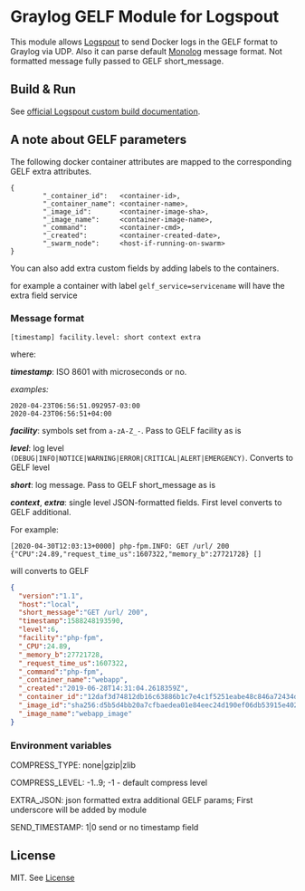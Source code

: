# Graylog GELF Module for Logspout
This module allows [Logspout](https://github.com/gliderlabs/logspout) to send Docker logs in the GELF format to Graylog via UDP.
Also it can parse default [Monolog](https://github.com/Seldaek/monolog) message format. Not formatted message fully passed to GELF short_message.

## Build & Run

See [official Logspout custom build documentation](https://github.com/gliderlabs/logspout/tree/master/custom).

## A note about GELF parameters
The following docker container attributes are mapped to the corresponding GELF extra attributes.

```
{
        "_container_id":   <container-id>,
        "_container_name": <container-name>,
        "_image_id":       <container-image-sha>,
        "_image_name":     <container-image-name>,
        "_command":        <container-cmd>,
        "_created":        <container-created-date>,
        "_swarm_node":     <host-if-running-on-swarm>
}
```

You can also add extra custom fields by adding labels to the containers.

for example 
a container with label ```gelf_service=servicename``` will have the extra field service

### Message format
```
[timestamp] facility.level: short context extra  
```
where:

**_timestamp_**: ISO 8601 with microseconds or no. 

_examples:_
```
2020-04-23T06:56:51.092957-03:00
2020-04-23T06:56:51+04:00
``` 

**_facility_**: symbols set from `a-zA-Z_-`. Pass to GELF facility as is

**_level_**: log level `(DEBUG|INFO|NOTICE|WARNING|ERROR|CRITICAL|ALERT|EMERGENCY)`. Converts to GELF level

**_short_**: log message. Pass to GELF short_message as is

**_context_**, **_extra_**: single level JSON-formatted fields. First level converts to GELF additional. 

For example:
```
[2020-04-30T12:03:13+0000] php-fpm.INFO: GET /url/ 200 {"CPU":24.89,"request_time_us":1607322,"memory_b":27721728} []
```
will converts to GELF
```json
{
  "version":"1.1",
  "host":"local",                 
  "short_message":"GET /url/ 200",
  "timestamp":1588248193590,
  "level":6,
  "facility":"php-fpm",
  "_CPU":24.89,
  "_memory_b":27721728,
  "_request_time_us":1607322,
  "_command":"php-fpm",
  "_container_name":"webapp",
  "_created":"2019-06-28T14:31:04.2618359Z",
  "_container_id":"12daf3d74812db16c63886b1c7e4c1f5251eabe48c846a72434d96a6ea3a4e38",
  "_image_id":"sha256:d5b5d4bb20a7cfbaedea01e84eec24d190ef06db53915e4022be08539577c3dc",
  "_image_name":"webapp_image"
}
```

### Environment variables

COMPRESS_TYPE: none|gzip|zlib

COMPRESS_LEVEL: -1..9; -1 - default compress level

EXTRA_JSON: json formatted extra additional GELF params; First underscore will be added by module

SEND_TIMESTAMP: 1|0 send or no timestamp field

## License
MIT. See [License](LICENSE)
